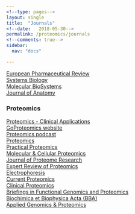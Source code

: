 ```yaml
---
<!--type: pages-->
layout: single
title:  "Journals"
<!--date:   2018-05-30-->
permalink: /proteomics/journals
<!--comments: true-->
sidebar:
  nav: "docs"

---
```


[European Pharmaceutical Review<br>](http://www.europeanpharmaceuticalreview.com/)
[Systems Biology<br>](http://www.theiet.org/help/404/index.cfm?referrer=/Publish/Journals/ProfJourn/Sb...)
[Molecular BioSystems<br>](http://www.rsc.org/redirect/des-index.asp?path=referads.asp%3Flink%3Dhttp%3A//ww...)
[Journal of Anatomy<br>](http://onlinelibrary.wiley.com/journal/10.1111/(ISSN)1469-7580)
### Proteomics
[Proteomics - Clinical Applications<br>](http://onlinelibrary.wiley.com/journal/10.1002/(ISSN)1862-8354)
[GoProteomics website<br>](http://onlinelibrary.wiley.com/journal/10.1002/(ISSN)1615-9861)
[Proteomics podcast<br>](http://www.wiley-vch.de/publish/dt/)
[Proteomics<br>](http://onlinelibrary.wiley.com/journal/10.1002/(ISSN)1615-9861)
[Practical Proteomics<br>](http://onlinelibrary.wiley.com/journal/10.1002/(ISSN)1615-9861/homepage/2120_pra...)
[Molecular & Cellular Proteomics<br>](http://www.mcponline.org/)
[Journal of Proteome Research<br>](http://pubs.acs.org/journal/jprobs)
[Expert Review of Proteomics<br>](http://informahealthcare.com/journal/eru)
[Electrophoresis<br>](http://onlinelibrary.wiley.com/journal/10.1002/(ISSN)1522-2683)
[Current Proteomics<br>](http://benthamscience.com/journal/index.php?journalID=cp)
[Clinical Proteomics<br>](http://www.clinicalproteomicsjournal.com/)
[Briefings in Functional Genomics and Proteomics<br>](http://www.henrystewartpublications.com/journals/fgp/)
[Biochimica et Biophysica Acta (BBA)<br>](http://www.journals.elsevier.com/bba-proteins-and-proteomics)
[Applied Genomics & Proteomics<br>](http://openmindjournals.com/)